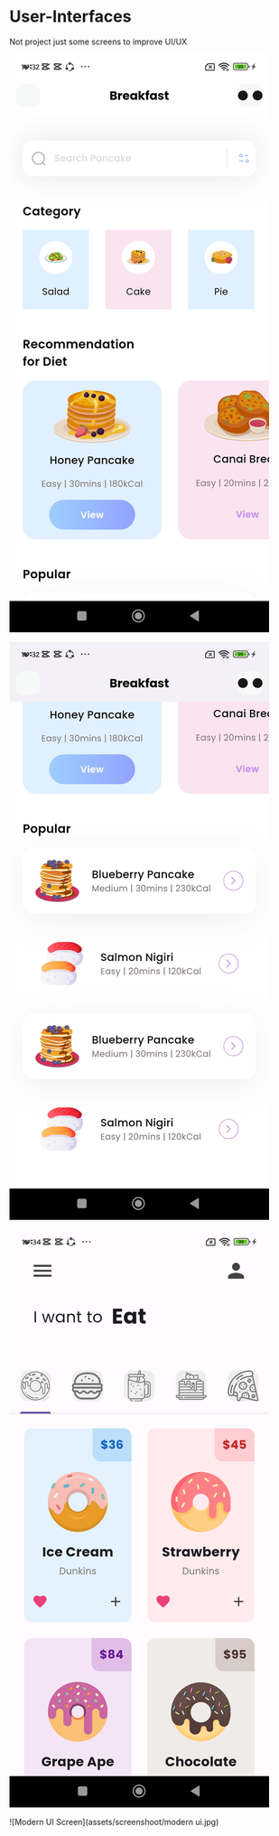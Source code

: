 # User-Interfaces
Not project just some screens to improve UI/UX

![Breakfast Screen 1](assets/screenshoot/breakfast1.jpg)

![Breakfast Screen 2](assets/screenshoot/breakfast2.jpg)

![Donut Screen](assets/screenshoot/donut.jpg)

![Modern UI Screen](assets/screenshoot/modern ui.jpg)
